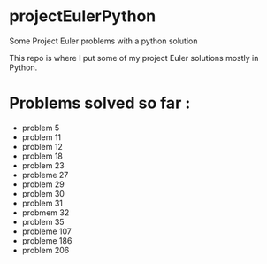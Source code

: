 # projectEulerPython
Some Project Euler problems with a python solution 

This repo is where I put some of my project Euler solutions mostly in Python.

Problems solved so far :
========================
- problem 5
- problem 11
- problem 12
- problem 18
- problem 23
- probleme 27
- problem 29
- problem 30
- problem 31
- probmem 32
- problem 35
- probleme 107
- probleme 186
- problem 206
